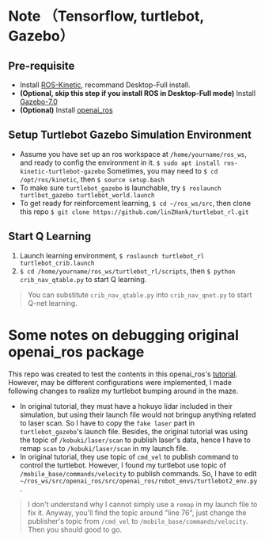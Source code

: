 # Note （Tensorflow, turtlebot, Gazebo）

## Pre-requisite
- Install [ROS-Kinetic](http://wiki.ros.org/kinetic/Installation/Ubuntu), recommand Desktop-Full install.
- **(Optional, skip this step if you install ROS in Desktop-Full mode)** Install [Gazebo-7.0](http://gazebosim.org/tutorials?tut=install_ubuntu&ver=7.0)
- **(Optional)** Install [openai_ros](https://bitbucket.org/theconstructcore/openai_ros.git) 

## Setup Turtlebot Gazebo Simulation Environment
- Assume you have set up an ros workspace at `/home/yourname/ros_ws`, and ready to config the environment in it. 
`$ sudo apt install ros-kinetic-turtlebot-gazebo`
Sometimes, you may need to `$ cd /opt/ros/kinetic`, then `$ source setup.bash`
- To make sure `turtlebot_gazebo` is launchable, try `$ roslaunch turtlbot_gazebo turtlebot_world.launch`
- To get ready for reinforcement learning, `$ cd ~/ros_ws/src`, then clone this repo `$ git clone https://github.com/linZHank/turtlebot_rl.git`

## Start Q Learning
1. Launch learning environment, `$ roslaunch turtlebot_rl turtlebot_crib.launch` 
2. `$ cd /home/yourname/ros_ws/turtlebot_rl/scripts`, then `$ python crib_nav_qtable.py` to start Q learning.
> You can substitute `crib_nav_qtable.py` into `crib_nav_qnet.py` to start Q-net learning.

# Some notes on debugging original openai\_ros package
This repo was created to test the contents in this openai_ros's [tutorial](http://wiki.ros.org/openai_ros/TurtleBot2%20with%20openai_ros).
However, may be different configurations were implemented, I made following changes to realize my turtlebot bumping around in the maze. <br/>
- In original tutorial, they must have a hokuyo lidar included in their simulation, 
but using their launch file would not bringup anything related to laser scan. 
So I have to copy the `fake laser` part in `turtlebot_gazebo`'s launch file.
Besides, the original tutorial was using the topic of `/kobuki/laser/scan` to publish laser's data,
hence I have to remap `scan` to `/kobuki/laser/scan` in my launch file.
- In original tutorial, they use topic of `cmd_vel` to publish command to control the turtlebot.
However, I found my turtlebot use topic of `/mobile_base/commands/velocity` to publish commands.
So, I have to edit ` ~/ros_ws/src/openai_ros/src/openai_ros/robot_envs/turtlebot2_env.py`.
> I don't understand why I cannot simply use a `remap` in my launch file to fix it.
Anyway, you'll find the topic around "line 76", just change the publisher's topic from `/cmd_vel` to `/mobile_base/commands/velocity`.
Then you should good to go.

